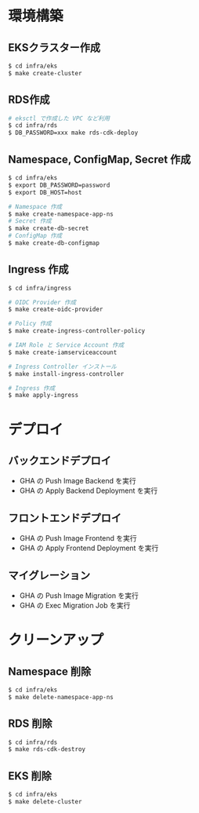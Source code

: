 # 環境構築

## EKSクラスター作成
```sh
$ cd infra/eks
$ make create-cluster
```

## RDS作成
```sh
# eksctl で作成した VPC など利用
$ cd infra/rds
$ DB_PASSWORD=xxx make rds-cdk-deploy
```

## Namespace, ConfigMap, Secret 作成
```sh
$ cd infra/eks
$ export DB_PASSWORD=password
$ export DB_HOST=host

# Namespace 作成
$ make create-namespace-app-ns
# Secret 作成
$ make create-db-secret
# ConfigMap 作成
$ make create-db-configmap
```

## Ingress 作成
```sh
$ cd infra/ingress

# OIDC Provider 作成
$ make create-oidc-provider

# Policy 作成
$ make create-ingress-controller-policy

# IAM Role と Service Account 作成
$ make create-iamserviceaccount

# Ingress Controller インストール
$ make install-ingress-controller

# Ingress 作成
$ make apply-ingress
```

# デプロイ

## バックエンドデプロイ
* GHA の Push Image Backend を実行
* GHA の Apply Backend Deployment を実行

## フロントエンドデプロイ
* GHA の Push Image Frontend を実行
* GHA の Apply Frontend Deployment を実行

## マイグレーション
* GHA の Push Image Migration を実行
* GHA の Exec Migration Job を実行

# クリーンアップ

## Namespace 削除
```sh
$ cd infra/eks
$ make delete-namespace-app-ns
```

## RDS 削除
```sh
$ cd infra/rds
$ make rds-cdk-destroy
```

## EKS 削除
```sh
$ cd infra/eks
$ make delete-cluster
```
